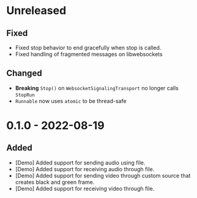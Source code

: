 # Unreleased

## Fixed
* Fixed stop behavior to end gracefully when stop is called.
* Fixed handling of fragmented messages on libwebsockets

## Changed
* **Breaking** `Stop()` on `WebsocketSignalingTransport` no longer calls `StopRun`
* `Runnable` now uses `atomic` to be thread-safe

# 0.1.0 - 2022-08-19

## Added
* [Demo] Added support for sending audio using file.
* [Demo] Added support for receiving audio through file.
* [Demo] Added support for sending video through custom source that creates black and green frame. 
* [Demo] Added support for receiving video through file.